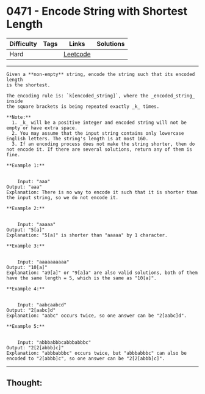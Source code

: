 # 0471 - Encode String with Shortest Length

Difficulty  | Tags | Links | Solutions
----------- | ---- | ----- | -----
Hard |  | [Leetcode](https://leetcode.com/problems/encode-string-with-shortest-length/description/) |


-----------

```
Given a **non-empty** string, encode the string such that its encoded length
is the shortest.

The encoding rule is: `k[encoded_string]`, where the _encoded_string_ inside
the square brackets is being repeated exactly _k_ times.

**Note:**
  1. _k_ will be a positive integer and encoded string will not be empty or have extra space.
  2. You may assume that the input string contains only lowercase English letters. The string's length is at most 160.
  3. If an encoding process does not make the string shorter, then do not encode it. If there are several solutions, return any of them is fine.

**Example 1:**


    Input: "aaa"Output: "aaa"Explanation: There is no way to encode it such that it is shorter than the input string, so we do not encode it.

**Example 2:**


    Input: "aaaaa"Output: "5[a]"Explanation: "5[a]" is shorter than "aaaaa" by 1 character.

**Example 3:**


    Input: "aaaaaaaaaa"Output: "10[a]"Explanation: "a9[a]" or "9[a]a" are also valid solutions, both of them have the same length = 5, which is the same as "10[a]".

**Example 4:**


    Input: "aabcaabcd"Output: "2[aabc]d"Explanation: "aabc" occurs twice, so one answer can be "2[aabc]d".

**Example 5:**


    Input: "abbbabbbcabbbabbbc"Output: "2[2[abbb]c]"Explanation: "abbbabbbc" occurs twice, but "abbbabbbc" can also be encoded to "2[abbb]c", so one answer can be "2[2[abbb]c]".
```

-----------

## Thought:

